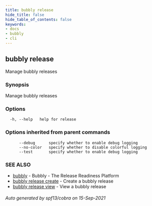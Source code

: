 ```yaml
---
title: bubbly release
hide_title: false
hide_table_of_contents: false
keywords:
- docs
- bubbly
- cli
---
```

## bubbly release

Manage bubbly releases

### Synopsis

Manage bubbly releases

### Options

```
  -h, --help   help for release
```

### Options inherited from parent commands

```
      --debug      specify whether to enable debug logging
      --no-color   specify whether to disable colorful logging
      --test       specify whether to enable debug logging
```

### SEE ALSO

* [bubbly](bubbly.md)	 - Bubbly - The Release Readiness Platform
* [bubbly release create](bubbly_release_create.md)	 - Create a bubbly release
* [bubbly release view](bubbly_release_view.md)	 - View a bubbly release

###### Auto generated by spf13/cobra on 15-Sep-2021
